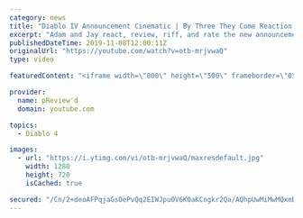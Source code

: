 ```yaml
---
category: news
title: "Diablo IV Announcement Cinematic | By Three They Come Reaction / Review / Rating"
excerpt: "Adam and Jay react, review, riff, and rate the new announcement cinematic everyone wanted to see last year at Blizzcon, Diablo IV 'By Three They Come'."
publishedDateTime: 2019-11-08T12:00:11Z
originalUrl: "https://youtube.com/watch?v=otb-mrjvwaQ"
type: video

featuredContent: "<iframe width=\"800\" height=\"500\" frameborder=\"0\" src=\"https://www.youtube.com/embed/otb-mrjvwaQ\" allow=\"accelerometer; autoplay; encrypted-media; gyroscope; picture-in-picture\" allowfullscreen></iframe>"

provider:
  name: pReview'd
  domain: youtube.com

topics:
  - Diablo 4

images:
  - url: "https://i.ytimg.com/vi/otb-mrjvwaQ/maxresdefault.jpg"
    width: 1280
    height: 720
    isCached: true

secured: "/Cn/2+deoAFPqjaGsOePvQq2EIWJpu0V6KOaKCngkr2Qa/AQhpUwMiMwMQxmD56rbcR9ZFv1AMacGns3xxFNYKteaC/KaUn9XJ6TgWsTrNXiLXL2GLxDvA4Qz+VUlMqA3M2t1wr5vZ9wbMaXizLjx1CtN4wHR8p5WfmGsZu5XKKEQ7kuN5iGPeEZFr+i98zQLot7dhUEzgIHDrTaoUW36fiKX5uTf7/cv7p6r6jSKAHspNvL3fLSFaq2N01WbuNfljwJCO5iSF+bFobtZ8Rm9KfYcpS8uXbPlWuvWIc3MYMnAL9DxY/Dm0NJRGSoo9JUosYZ+iOaj7v/lYHqnVhCBsjwHk7/D2ptguOO54S5HC4KeiKaU3IpW9pksTMJOX0PV2E/CQimGV3Ut2sNz0eMmqZSvlSCRIeCF7I9RrijtcYSBqe/gukwtiv8Wxsoxycl;a0SD35wZarwhrjxlznD1Kw=="
---
```


